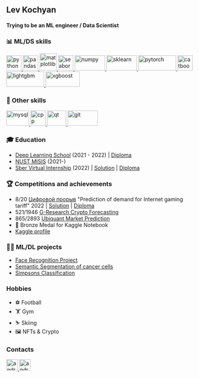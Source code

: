 ## Lev Kochyan
#### Trying to be an ML engineer / Data Scientist
</a>

### 📊 ML/DS skills
<p align="left"> 
  <a href="https://www.python.org" target="_blank"> 
    <img src="https://upload.wikimedia.org/wikipedia/commons/thumb/c/c3/Python-logo-notext.svg/1869px-Python-logo-notext.svg.png" alt="python" width="40" height="40"/>
  </a>
  
  <a href="https://pandas.pydata.org/" target="_blank"> 
    <img src="https://upload.wikimedia.org/wikipedia/commons/thumb/2/22/Pandas_mark.svg/411px-Pandas_mark.svg.png" alt="pandas" width="40" height="40"/>
  </a>
  
  <a href="https://matplotlib.org/" target="_blank"> 
    <img src="https://matplotlib.org/_static/images/documentation.svg" alt="matplotlib" width="45" height="45"/>
  </a>
  
   <a href="https://seaborn.pydata.org" target="_blank"> 
    <img src="https://seaborn.pydata.org/_images/logo-mark-lightbg.svg" alt="seaborn" width="40" height="40"/>
  </a>
  
  <a href="https://numpy.org/" target="_blank"> 
   <img src="https://upload.wikimedia.org/wikipedia/commons/thumb/3/31/NumPy_logo_2020.svg/268px-NumPy_logo_2020.svg.png" alt="numpy" width="80" height="40"/>
  </a>
  
  <a href="https://scikit-learn.org/stable/" target="_blank"> 
    <img src="https://upload.wikimedia.org/wikipedia/commons/thumb/0/05/Scikit_learn_logo_small.svg/223px-Scikit_learn_logo_small.svg.png" alt="sklearn" width="80" height="40"/>
  </a>
  
  <a href="https://pytorch.org/" target="_blank"> 
    <img src="https://upload.wikimedia.org/wikipedia/commons/thumb/9/96/Pytorch_logo.png/330px-Pytorch_logo.png" alt="pytorch" width="100" height="40"/>
  </a>
  
  <a href="https://catboost.ai/" target="_blank"> 
    <img src="https://upload.wikimedia.org/wikipedia/commons/thumb/c/cc/CatBoostLogo.png/120px-CatBoostLogo.png" alt="catboost" width="40" height="40"/>
  </a>
  
  <a href="https://lightgbm.readthedocs.io/en/v3.3.2/" target="_blank"> 
    <img src="https://upload.wikimedia.org/wikipedia/commons/thumb/d/d9/LightGBM_logo_black_text.svg/375px-LightGBM_logo_black_text.svg.png" alt="lightgbm" width="100" height="40"/>
  </a>
  
  <a href="https://xgboost.readthedocs.io/en/stable/" target="_blank"> 
    <img src="https://upload.wikimedia.org/wikipedia/commons/thumb/6/69/XGBoost_logo.png/312px-XGBoost_logo.png" alt="xgboost" width="90" height="40"/>
  </a>
  
</p>
  
### 🔧 Other skills
<p>
  <a href="https://www.mysql.com/" target="_blank"> 
    <img src="https://upload.wikimedia.org/wikipedia/ru/thumb/d/d3/Mysql.png/233px-Mysql.png" alt="mysql" width="60" height="40"/>
  </a>
  
  <a href="https://isocpp.org/" target="_blank"> 
    <img src="https://upload.wikimedia.org/wikipedia/commons/thumb/1/18/ISO_C%2B%2B_Logo.svg/107px-ISO_C%2B%2B_Logo.svg.png" alt="cpp" width="40" height="40"/>
  </a>
  
  <a href="https://www.qt.io/" target="_blank"> 
    <img src="https://upload.wikimedia.org/wikipedia/commons/thumb/0/0b/Qt_logo_2016.svg/164px-Qt_logo_2016.svg.png" alt="qt" width="50" height="40"/>
  </a>
  
  <a href="https://git-scm.com/" target="_blank"> 
    <img src="https://upload.wikimedia.org/wikipedia/commons/thumb/e/e0/Git-logo.svg/288px-Git-logo.svg.png" alt="git" width="80" height="40"/>
  </a>
  
</p>

### 🎓 Education

* [Deep Learning School](https://dls.samcs.ru/) (2021 - 2022) | [Diploma](https://drive.google.com/file/d/1Ru6VRlJSXV4j530yw1Y-IlVPEVgy9ya_/view?usp=share_link)
* [NUST MISIS](https://misis.ru) (2021-)
* [Sber Virtual Internship](https://1.studre.ru/sber-datascience) (2022) | [Solution](https://www.kaggle.com/code/kochyanlev/time-series-sber-virtual-internship) | [Diploma](https://drive.google.com/file/d/1AK1z54B7eEiFN7PQjrg4XVMguLXhY7kv/view?usp=share_link)

### 🏆 Competitions and achievements
* 8/20 [Цифровой прорыв](https://hacks-ai.ru/) "Prediction of demand for Internet gaming tariff" 2022 | [Solution](https://github.com/shhesterka04/running_pandas) | [Diploma](https://drive.google.com/file/d/17tHURIObQ6SWk5GLVx0133ARUHalEPVm/view?usp=share_link)
* 521/1946 [G-Research Crypto Forecasting](https://www.kaggle.com/competitions/g-research-crypto-forecasting)
* 865/2893 [Ubiquant Market Prediction](https://www.kaggle.com/competitions/ubiquant-market-prediction)
* 🥉 Bronze Medal for Kaggle Notebook
* [Kaggle profile](https://www.kaggle.com/kochyanlev)

### 👨‍💻 ML/DL projects
* [Face Recognition Project](https://github.com/KochyanLV/Face-Recognition-Project/blob/main/project_face_recognition.ipynb)
* [Semantic Segmentation of cancer cells](https://github.com/KochyanLV/semantic-segmentation/blob/main/semantic-segmentation.ipynb)
* [Simpsons Classification](https://github.com/KochyanLV/simpsons_classification/blob/main/simpsons-classification.ipynb)


### Hobbies
* ⚽ Football
* 🏋️ Gym
* ⛷️ Skiing
* 🖼️ NFTs & Crypto

### Contacts
<p align="left"> 
  <a href="https://t.me/kochyanlv" target="_blank"> 
    <img src="https://upload.wikimedia.org/wikipedia/commons/thumb/8/82/Telegram_logo.svg/1024px-Telegram_logo.svg.png" alt="android" width="30" height="30"/> 
  </a>
  <a href="https://www.instagram.com/kochyanl/" target="_blank"> 
    <img src="https://upload.wikimedia.org/wikipedia/commons/thumb/e/e7/Instagram_logo_2016.svg/800px-Instagram_logo_2016.svg.png" alt="android" width="30" height="30"/> 
  </a>
</p>
